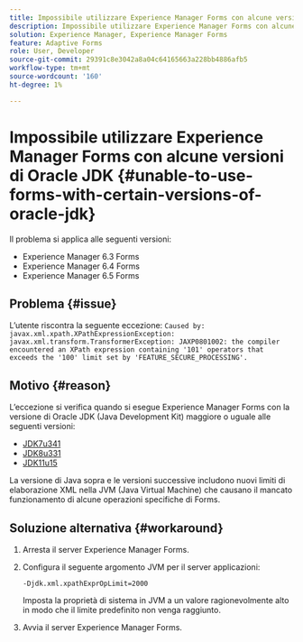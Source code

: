 ```yaml
---
title: Impossibile utilizzare Experience Manager Forms con alcune versioni di Oracle JDK
description: Impossibile utilizzare Experience Manager Forms con alcune versioni di Oracle JDK
solution: Experience Manager, Experience Manager Forms
feature: Adaptive Forms
role: User, Developer
source-git-commit: 29391c8e3042a8a04c64165663a228bb4886afb5
workflow-type: tm+mt
source-wordcount: '160'
ht-degree: 1%

---
```


# Impossibile utilizzare Experience Manager Forms con alcune versioni di Oracle JDK {#unable-to-use-forms-with-certain-versions-of-oracle-jdk}

Il problema si applica alle seguenti versioni:

* Experience Manager 6.3 Forms
* Experience Manager 6.4 Forms
* Experience Manager 6.5 Forms

## Problema   {#issue}

L’utente riscontra la seguente eccezione:
`Caused by: javax.xml.xpath.XPathExpressionException: javax.xml.transform.TransformerException: JAXP0801002: the compiler encountered an XPath expression containing '101' operators that exceeds the '100' limit set by 'FEATURE_SECURE_PROCESSING'.`

## Motivo {#reason}

L’eccezione si verifica quando si esegue Experience Manager Forms con la versione di Oracle JDK (Java Development Kit) maggiore o uguale alle seguenti versioni:

* [JDK7u341](https://www.oracle.com/java/technologies/javase/7u341-relnotes.html)
* [JDK8u331](https://www.oracle.com/java/technologies/javase/8u331-relnotes.html)
* [JDK11u15](https://www.oracle.com/java/technologies/javase/11-0-15-relnotes.html)

La versione di Java sopra e le versioni successive includono nuovi limiti di elaborazione XML nella JVM (Java Virtual Machine) che causano il mancato funzionamento di alcune operazioni specifiche di Forms.

## Soluzione alternativa {#workaround}

1. Arresta il server Experience Manager Forms.
1. Configura il seguente argomento JVM per il server applicazioni:

   `-Djdk.xml.xpathExprOpLimit=2000`

   Imposta la proprietà di sistema in JVM a un valore ragionevolmente alto in modo che il limite predefinito non venga raggiunto.

1. Avvia il server Experience Manager Forms.

